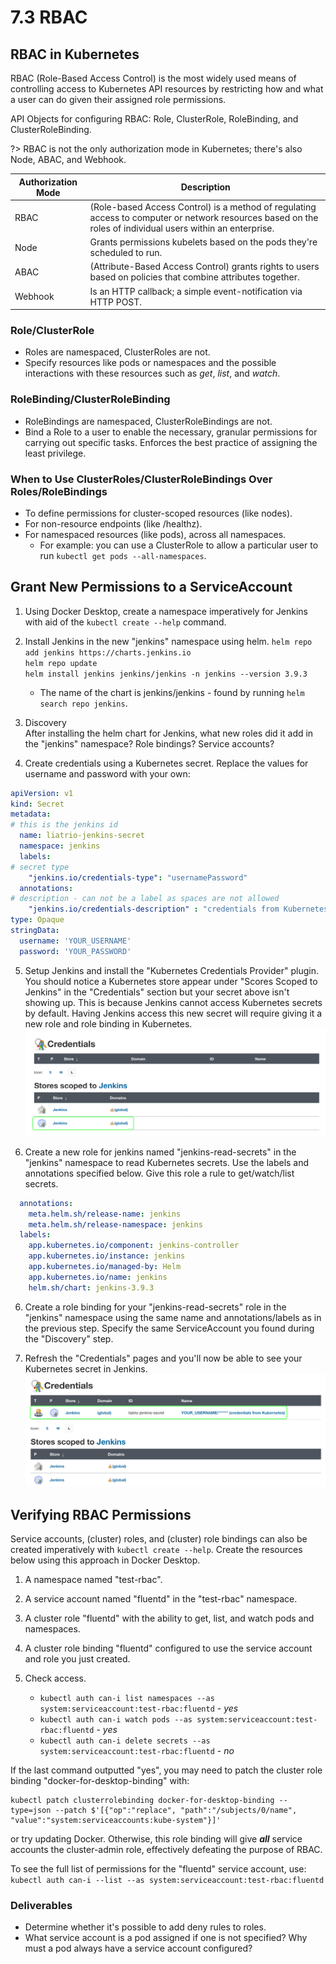 # 7.3 RBAC

## RBAC in Kubernetes
RBAC (Role-Based Access Control) is the most widely used means of controlling access to Kubernetes API resources by restricting how and what a user can do given their assigned role permissions.

API Objects for configuring RBAC: Role, ClusterRole, RoleBinding, and ClusterRoleBinding.

?> RBAC is not the only authorization mode in Kubernetes; there's also Node, ABAC, and Webhook. 

| Authorization Mode | Description                                                                                                                                                |
|--------------------|------------------------------------------------------------------------------------------------------------------------------------------------------------|
| RBAC               | (Role-based Access Control) is a method of regulating access to computer or network resources based on the roles of individual users within an enterprise. |
| Node               | Grants permissions kubelets based on the pods they're scheduled to run.                                                                                    |
| ABAC               | (Attribute-Based Access Control) grants rights to users based on policies that combine attributes together.                                                |
| Webhook            | Is an HTTP callback; a simple event-notification via HTTP POST.                                                                                            |

### Role/ClusterRole
- Roles are namespaced, ClusterRoles are not.
- Specify resources like pods or namespaces and the possible interactions with these resources such as *get*, *list*, and *watch*.

### RoleBinding/ClusterRoleBinding
- RoleBindings are namespaced, ClusterRoleBindings are not.
- Bind a Role to a user to enable the necessary, granular permissions for carrying out specific tasks. Enforces the best practice of assigning the least privilege.

### When to Use ClusterRoles/ClusterRoleBindings Over Roles/RoleBindings
- To define permissions for cluster-scoped resources (like nodes).
- For non-resource endpoints (like /healthz).
- For namespaced resources (like pods), across all namespaces. 
    - For example: you can use a ClusterRole to allow a particular user to run `kubectl get pods --all-namespaces`.

## Grant New Permissions to a ServiceAccount

1. Using Docker Desktop, create a namespace imperatively for Jenkins with aid of the `kubectl create --help` command.

2. Install Jenkins in the new "jenkins" namespace using helm.
`helm repo add jenkins https://charts.jenkins.io`<br>
`helm repo update`<br>
`helm install jenkins jenkins/jenkins -n jenkins --version 3.9.3`
   - The name of the chart is jenkins/jenkins - found by running `helm search repo jenkins`.

3. Discovery<br>
After installing the helm chart for Jenkins, what new roles did it add in the "jenkins" namespace? Role bindings? Service accounts?

4. Create credentials using a Kubernetes secret. Replace the values for username and password with your own:
```yaml
apiVersion: v1
kind: Secret
metadata:
# this is the jenkins id
  name: liatrio-jenkins-secret
  namespace: jenkins
  labels:
# secret type
    "jenkins.io/credentials-type": "usernamePassword"
  annotations:
# description - can not be a label as spaces are not allowed
    "jenkins.io/credentials-description" : "credentials from Kubernetes"
type: Opaque
stringData:
  username: 'YOUR_USERNAME'
  password: 'YOUR_PASSWORD'
```

5. Setup Jenkins and install the "Kubernetes Credentials Provider" plugin. You should notice a Kubernetes store appear under "Scores Scoped to Jenkins" in the "Credentials" section but your secret above isn't showing up. This is because Jenkins cannot access Kubernetes secrets by default. Having Jenkins access this new secret will require giving it a new role and role binding in Kubernetes.
![](img7/before-secrets-rbac.svg ':class=img-center')

5. Create a new role for jenkins named "jenkins-read-secrets" in the "jenkins" namespace to read Kubernetes secrets. Use the labels and annotations specified below. Give this role a rule to get/watch/list secrets.
```yaml
  annotations:
    meta.helm.sh/release-name: jenkins
    meta.helm.sh/release-namespace: jenkins
  labels:
    app.kubernetes.io/component: jenkins-controller
    app.kubernetes.io/instance: jenkins
    app.kubernetes.io/managed-by: Helm
    app.kubernetes.io/name: jenkins
    helm.sh/chart: jenkins-3.9.3
```

6. Create a role binding for your "jenkins-read-secrets" role in the "jenkins" namespace using the same name and annotations/labels as in the previous step. Specify the same ServiceAccount you found during the "Discovery" step.

7. Refresh the "Credentials" pages and you'll now be able to see your Kubernetes secret in Jenkins.
![](img7/after-secrets-rbac.svg ':class=img-center')

## Verifying RBAC Permissions
Service accounts, (cluster) roles, and (cluster) role bindings can also be created imperatively with `kubectl create --help`. Create the resources below using this approach in Docker Desktop.

1. A namespace named "test-rbac".

2. A service account named "fluentd" in the "test-rbac" namespace.

3. A cluster role "fluentd" with the ability to get, list, and watch pods and namespaces.

4. A cluster role binding "fluentd" configured to use the service account and role you just created.

5. Check access.
    - `kubectl auth can-i list namespaces --as system:serviceaccount:test-rbac:fluentd` - *yes*
    - `kubectl auth can-i watch pods --as system:serviceaccount:test-rbac:fluentd` - *yes*
    - `kubectl auth can-i delete secrets --as system:serviceaccount:test-rbac:fluentd` - *no*

If the last command outputted "yes", you may need to patch the cluster role binding "docker-for-desktop-binding" with:<br> 
```
kubectl patch clusterrolebinding docker-for-desktop-binding --type=json --patch $'[{"op":"replace", "path":"/subjects/0/name", "value":"system:serviceaccounts:kube-system"}]'
```
or try updating Docker. Otherwise, this role binding will give __*all*__ service accounts the cluster-admin role, effectively defeating the purpose of RBAC.

To see the full list of permissions for the "fluentd" service account, use: `kubectl auth can-i --list --as system:serviceaccount:test-rbac:fluentd`

### Deliverables
- Determine whether it's possible to add deny rules to roles.
- What service account is a pod assigned if one is not specified? Why must a pod always have a service account configured?
